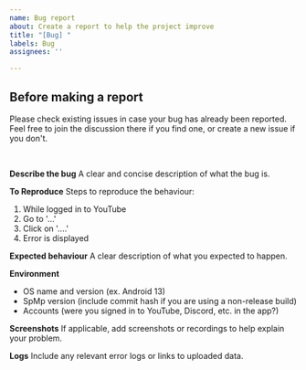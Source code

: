 ```yaml
---
name: Bug report
about: Create a report to help the project improve
title: "[Bug] "
labels: Bug
assignees: ''

---
```


## Before making a report
Please check existing issues in case your bug has already been reported. Feel free to join the discussion there if you find one, or create a new issue if you don't.

<br>

**Describe the bug**
A clear and concise description of what the bug is.

**To Reproduce**
Steps to reproduce the behaviour:
1. While logged in to YouTube
2. Go to '...'
3. Click on '....'
4. Error is displayed 

**Expected behaviour**
A clear description of what you expected to happen.

**Environment**
- OS name and version (ex. Android 13)
- SpMp version (include commit hash if you are using a non-release build)
- Accounts (were you signed in to YouTube, Discord, etc. in the app?)

**Screenshots**
If applicable, add screenshots or recordings to help explain your problem.

**Logs**
Include any relevant error logs or links to uploaded data.
